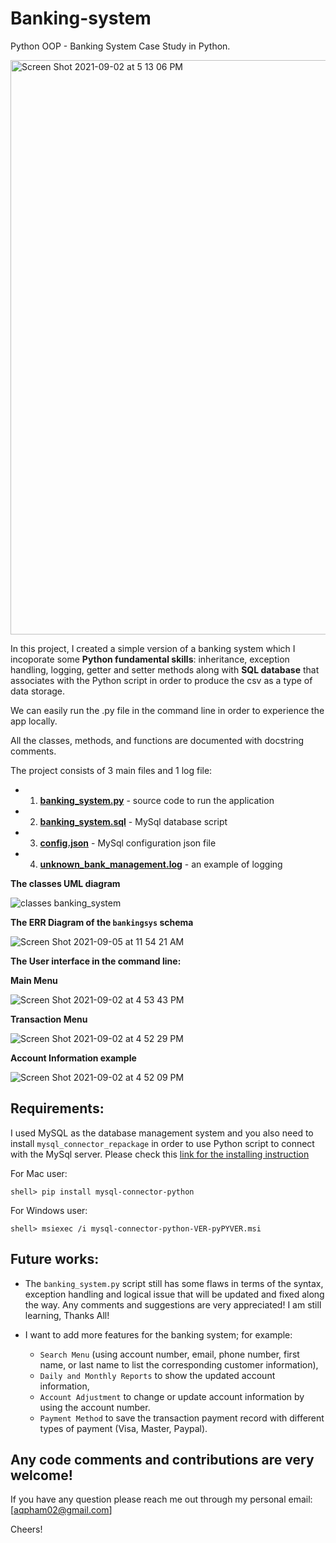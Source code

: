 # Banking-system
Python OOP - Banking System Case Study in Python.

<img width="919" alt="Screen Shot 2021-09-02 at 5 13 06 PM" src="https://user-images.githubusercontent.com/70767722/131917196-200d6e84-ef4d-4eac-b4d6-c268dd6a9054.png">

In this project, I created a simple version of a banking system which I incoporate some **Python fundamental skills**: inheritance, exception handling, logging, getter and setter methods along with **SQL database** that associates with the Python script in order to produce the csv as a type of data storage.

We can easily run the .py file in the command line in order to experience the app locally.

All the classes, methods, and functions are documented with docstring comments.

The project consists of 3 main files and 1 log file:
* 1. **[banking_system.py](https://github.com/Andy-Pham-72/banking-system/blob/master/banking_system_application/banking_system.py)** - source code to run the application
* 2. **[banking_system.sql](https://github.com/Andy-Pham-72/banking-system/blob/master/banking_system_application/bankproject.sql)** - MySql database script
* 3. **[config.json](https://github.com/Andy-Pham-72/banking-system/blob/master/banking_system_application/config.json)** - MySql configuration json file
* 4. **[unknown_bank_management.log](https://github.com/Andy-Pham-72/banking-system/blob/master/data/unknown_bank_management.log)** - an example of logging

**The classes UML diagram**

![classes banking_system](https://user-images.githubusercontent.com/70767722/131917227-81c795f1-1713-4401-9c72-943c8e1e7577.png)

**The ERR Diagram of the `bankingsys` schema**

![Screen Shot 2021-09-05 at 11 54 21 AM](https://user-images.githubusercontent.com/70767722/132133235-fbaa7328-bb50-4b71-b4b5-95363bb64233.png)

**The User interface in the command line:**

**Main Menu**

![Screen Shot 2021-09-02 at 4 53 43 PM](https://user-images.githubusercontent.com/70767722/131917265-51c81e77-0382-4a8f-b7f0-c9f509202e90.png)

**Transaction Menu**

![Screen Shot 2021-09-02 at 4 52 29 PM](https://user-images.githubusercontent.com/70767722/131917246-5dd64f80-4d24-476a-bd2d-9076a2c7e443.png)

**Account Information example**

![Screen Shot 2021-09-02 at 4 52 09 PM](https://user-images.githubusercontent.com/70767722/131917278-0e5e089f-8f0c-4398-b6cb-1f0c81fe85ba.png)

## Requirements:
I used MySQL as the database management system and you also need to install `mysql_connector_repackage` in order to use Python script to connect with the MySql server. Please check this [link for the installing instruction](https://dev.mysql.com/doc/connector-python/en/connector-python-installation-binary.html)

For Mac user:

```
shell> pip install mysql-connector-python
```

For Windows user:

```
shell> msiexec /i mysql-connector-python-VER-pyPYVER.msi
```

## Future works:
* The `banking_system.py` script still has some flaws in terms of the syntax, exception handling and logical issue that will be updated and fixed along the way. Any comments and suggestions are very appreciated! I am still learning, Thanks All!

* I want to add more features for the banking system; for example: 
    - `Search Menu` (using account number, email, phone number, first name, or last name to list the corresponding customer information),
    - `Daily and Monthly Reports` to show the updated account information, 
    - `Account Adjustment` to change or update account information by using the account number.
    - `Payment Method` to save the transaction payment record with different types of payment (Visa, Master, Paypal). 

## Any code comments and contributions are very welcome!
If you have any question please reach me out through my personal email: [aqpham02@gmail.com]

Cheers!
